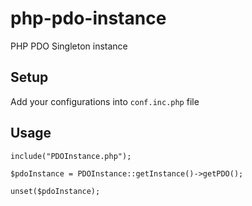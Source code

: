 # php-pdo-instance
PHP PDO Singleton instance

## Setup
Add your configurations into `conf.inc.php` file

## Usage
```
include("PDOInstance.php");

$pdoInstance = PDOInstance::getInstance()->getPDO();

unset($pdoInstance);
```